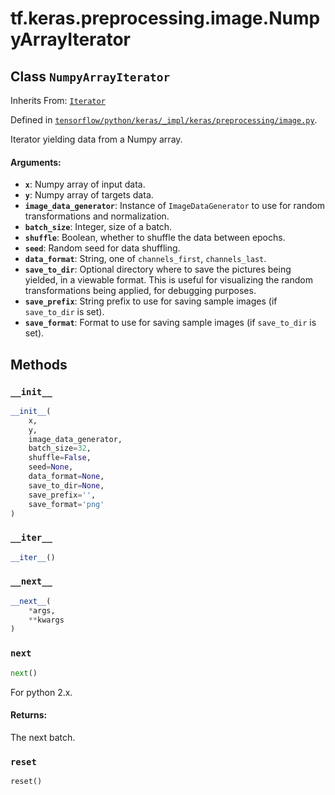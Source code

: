 <div itemscope itemtype="http://developers.google.com/ReferenceObject">
<meta itemprop="name" content="tf.keras.preprocessing.image.NumpyArrayIterator" />
<meta itemprop="property" content="__init__"/>
<meta itemprop="property" content="__iter__"/>
<meta itemprop="property" content="__next__"/>
<meta itemprop="property" content="next"/>
<meta itemprop="property" content="reset"/>
</div>

# tf.keras.preprocessing.image.NumpyArrayIterator

## Class `NumpyArrayIterator`

Inherits From: [`Iterator`](../../../../tf/keras/preprocessing/image/Iterator.md)



Defined in [`tensorflow/python/keras/_impl/keras/preprocessing/image.py`](https://www.tensorflow.org/code/tensorflow/python/keras/_impl/keras/preprocessing/image.py).

Iterator yielding data from a Numpy array.

#### Arguments:

* <b>`x`</b>: Numpy array of input data.
* <b>`y`</b>: Numpy array of targets data.
* <b>`image_data_generator`</b>: Instance of `ImageDataGenerator`
        to use for random transformations and normalization.
* <b>`batch_size`</b>: Integer, size of a batch.
* <b>`shuffle`</b>: Boolean, whether to shuffle the data between epochs.
* <b>`seed`</b>: Random seed for data shuffling.
* <b>`data_format`</b>: String, one of `channels_first`, `channels_last`.
* <b>`save_to_dir`</b>: Optional directory where to save the pictures
        being yielded, in a viewable format. This is useful
        for visualizing the random transformations being
        applied, for debugging purposes.
* <b>`save_prefix`</b>: String prefix to use for saving sample
        images (if `save_to_dir` is set).
* <b>`save_format`</b>: Format to use for saving sample images
        (if `save_to_dir` is set).

## Methods

<h3 id="__init__"><code>__init__</code></h3>

``` python
__init__(
    x,
    y,
    image_data_generator,
    batch_size=32,
    shuffle=False,
    seed=None,
    data_format=None,
    save_to_dir=None,
    save_prefix='',
    save_format='png'
)
```



<h3 id="__iter__"><code>__iter__</code></h3>

``` python
__iter__()
```



<h3 id="__next__"><code>__next__</code></h3>

``` python
__next__(
    *args,
    **kwargs
)
```



<h3 id="next"><code>next</code></h3>

``` python
next()
```

For python 2.x.

#### Returns:

The next batch.

<h3 id="reset"><code>reset</code></h3>

``` python
reset()
```





